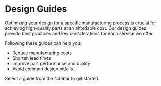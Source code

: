 # Design Guides

Optimizing your design for a specific manufacturing process is crucial for achieving high-quality parts at an affordable cost. Our design guides provide best practices and key considerations for each service we offer.

Following these guides can help you:
*   Reduce manufacturing costs
*   Shorten lead times
*   Improve part performance and quality
*   Avoid common design pitfalls

Select a guide from the sidebar to get started.
